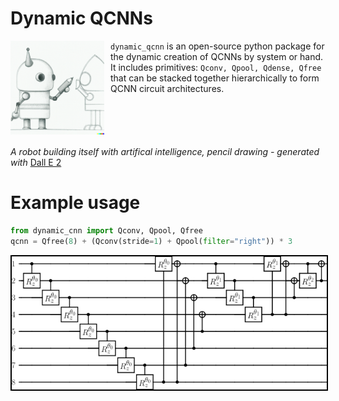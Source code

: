 # Dynamic QCNNs

<img src="./img/dalle_img.png" alt="dalle image" style="height:150px;padding-right:10px" align="left"/>

<p style="height:155px">
<code>dynamic_qcnn</code> is an open-source python package for the dynamic creation of QCNNs by system or hand. It includes primitives: <code>Qconv, Qpool, Qdense, Qfree </code> that can be stacked together hierarchically to form QCNN circuit architectures. 

*A robot building itself with artifical intelligence, pencil drawing -  generated with* [Dall E 2](https://openai.com/dall-e-2/)
</p>

# Example usage
```python
from dynamic_cnn import Qconv, Qpool, Qfree
qcnn = Qfree(8) + (Qconv(stride=1) + Qpool(filter="right")) * 3
```

<img src="./img/rbt_right.png" style="border:solid 2px black;">

